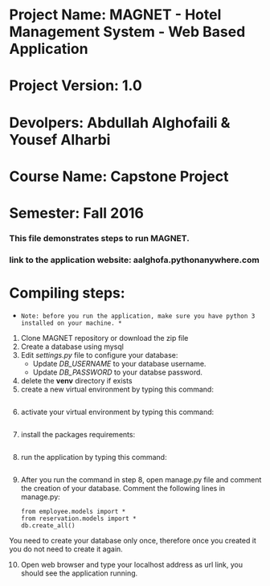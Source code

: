 # Project Name: MAGNET - Hotel Management System - Web Based Application
# Project Version: 1.0
# Devolpers: Abdullah Alghofaili & Yousef Alharbi
# Course Name: Capstone Project
# Semester: Fall 2016
### This file demonstrates steps to run MAGNET.
### link to the application website: aalghofa.pythonanywhere.com

# Compiling steps:
 *     Note: before you run the application, make sure you have python 3 installed on your machine. *
 
1. Clone MAGNET repository or download the zip file
2. Create a database using mysql
3. Edit _settings.py_ file to configure your database:
	- Update _DB_USERNAME_ to your database username.
	- Update _DB_PASSWORD_ to your databse password.
4. delete the **venv** directory if exists
5. create a new virtual environment by typing this command:
    ~~~~ virtualenv -p python3 venv ~~~~
6. activate your virtual environment by typing this command:
   ~~~~ source venv/bin/activate ~~~~
7. install the packages requirements:
   ~~~~ pip install -r requirements.txt ~~~~
8. run the application by typing this command: 
   ~~~~ python _manage.py_ runserver ~~~~
9. After you run the command in step 8, open manage.py file and comment the creation of your database. Comment the following lines in manage.py:
	~~~~
	from employee.models import *
	from reservation.models import *
	db.create_all()
	~~~~
You need to create your database only once, therefore once you created it you do not need to create it again.

10. Open web browser and type your localhost address as url link, you should see the application running.

